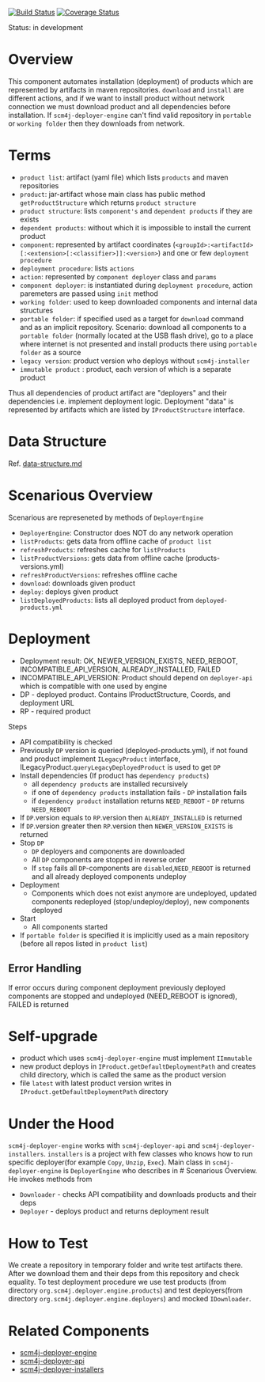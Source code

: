 [![Build Status](https://travis-ci.org/scm4j/scm4j-deployer-engine.svg?branch=master)](https://travis-ci.org/scm4j/scm4j-deployer-engine)
[![Coverage Status](https://coveralls.io/repos/github/scm4j/scm4j-deployer-engine/badge.svg?branch=master)](https://coveralls.io/github/scm4j/scm4j-deployer-engine?branch=master)

Status: in development


# Overview
This component automates installation (deployment) of products which are represented by artifacts in maven repositories. `download` and `install` are different actions, and if we want to install product without network connection we must download product and all dependencies before installation. If `scm4j-deployer-engine` can't find valid repository in `portable` or `working folder` then they downloads from network.

# Terms

- `product list`: artifact (yaml file) which lists `products` and maven repositories
- `product`: jar-artifact whose main class has public method `getProductStructure` which returns  `product structure`
- `product structure`: lists `component's` and `dependent products` if they are exists
- `dependent products`: without which it is impossible to install the current product
- `component`: represented by  artifact coordinates (`<groupId>:<artifactId>[:<extension>[:<classifier>]]:<version>`) and one or few `deployment procedure`
- `deployment procedure`: lists `actions`
- `action`: represented by `component deployer` class and `params`
- `component deployer`: is instantiated during `deployment procedure`, action paremeters are passed using `init` method
- `working folder`: used to keep downloaded components and internal data structures
- `portable folder`:  if specified used as a target for `download` command and as an implicit repository. Scenario: download all components to a `portable folder` (normally located at the USB flash drive), go to a place where internet is not presented and install products there using `portable folder` as a source
- `legacy version`: product version who deploys without `scm4j-installer`
- `immutable product` : product, each version of which is a separate product

Thus all dependencies of product artifact are "deployers" and their dependencies i.e. implement deployment  logic. Deployment "data" is represented by artifacts which are listed by `IProductStructure` interface.

# Data Structure

Ref. [data-structure.md](data-structure.md)

# Scenarious Overview

Scenarious are represeneted by methods of `DeployerEngine`

- `DeployerEngine`: Constructor does NOT do any network operation
- `listProducts`: gets data from offline cache of `product list`
- `refreshProducts`: refreshes cache for `listProducts`
- `listProductVersions`: gets data from offline cache (products-versions.yml)
- `refreshProductVersions`: refreshes offline cache
- `download`: downloads given product
- `deploy`: deploys given product
- `listDeployedProducts`: lists all deployed product from `deployed-products.yml`

# Deployment

- Deployment result: OK, NEWER_VERSION_EXISTS, NEED_REBOOT, INCOMPATIBLE_API_VERSION, ALREADY_INSTALLED, FAILED
- INCOMPATIBLE_API_VERSION: Product should depend on `deployer-api` which is compatible with one used by engine
- DP - deployed product. Contains IProductStructure, Coords, and deployment URL
- RP - required product

Steps

- API compatibility is checked
- Previously `DP` version is queried (deployed-products.yml), if not found and product implement `ILegacyProduct` interface, ILegacyProduct.`queryLegacyDeployedProduct` is used to get `DP`
- Install dependencies (If product has `dependency products`)
  - all `dependency products` are installed recursively
  - if one of `dependency products` installation fails - `DP` installation fails
  - if `dependency product` installation returns `NEED_REBOOT` - `DP` returns `NEED_REBOOT`
- If `DP`.version equals to `RP`.version then `ALREADY_INSTALLED` is returned
- If `DP`.version greater then `RP`.version then `NEWER_VERSION_EXISTS` is returned
- Stop `DP`
  - `DP` deployers and components are downloaded
  - All `DP` components are stopped in reverse order
  - If `stop` fails all `DP`-components are `disabled`,`NEED_REBOOT` is returned and all already deployed components undeploy
- Deployment
  - Components which does not exist anymore are undeployed, updated components redeployed (stop/undeploy/deploy), new components deployed
- Start
  - All components started
- If `portable folder` is specified it is implicitly used as a main repository (before all repos listed in `product list`)

## Error Handling

If error occurs during component deployment previously deployed components are stopped and undeployed (NEED_REBOOT is ignored), FAILED is returned

# Self-upgrade

- product which uses `scm4j-deployer-engine` must implement `IImmutable`
- new product deploys in `IProduct.getDefaultDeploymentPath` and creates child directory, which is called the same as the product version 
- file `latest` with latest product version writes in `IProduct.getDefaultDeploymentPath` directory

# Under the Hood

`scm4j-deployer-engine` works with `scm4j-deployer-api` and `scm4j-deployer-installers`. `installers` is a project with few classes who knows how to run specific deployer(for example `Copy`, `Unzip`, `Exec`).
Main class in `scm4j-deployer-engine` is `DeployerEngine` who describes in # Scenarious Overview. He invokes methods from
- `Downloader` - checks API compatibility and downloads products and their deps
- `Deployer` - deploys product and returns deployment result

# How to Test

We create a repository in temporary folder and write test artifacts there. After we download them and their deps from this repository and check equality. To test deployment procedure we use test products (from directory `org.scm4j.deployer.engine.products`) and test deployers(from directory `org.scm4j.deployer.engine.deployers`) and mocked `IDownloader`.


# Related Components

  - [scm4j-deployer-engine](../../../scm4j-deployer-engine/blob/master/README.md)
  - [scm4j-deployer-api](../../../scm4j-deployer-api/blob/master/README.md)
  - [scm4j-deployer-installers](../../../scm4j-deployer-installers/blob/master/README.md)
